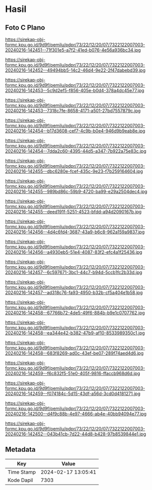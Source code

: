 # Hasil

## Foto C Plano

https://sirekap-obj-formc.kpu.go.id/9d9f/pemilu/pdpr/73/22/12/20/07/7322122007003-20240216-142451--71f301e5-a7f2-41ed-b076-4e56a936bc34.jpg

https://sirekap-obj-formc.kpu.go.id/9d9f/pemilu/pdpr/73/22/12/20/07/7322122007003-20240216-142452--49494bb5-14c2-46d4-9e22-2f47dabebd39.jpg

https://sirekap-obj-formc.kpu.go.id/9d9f/pemilu/pdpr/73/22/12/20/07/7322122007003-20240216-142453--5c9d2ef5-f856-405e-b0d4-378a4dc45e77.jpg

https://sirekap-obj-formc.kpu.go.id/9d9f/pemilu/pdpr/73/22/12/20/07/7322122007003-20240216-142453--7318c7fe-8658-4171-a501-27bd7557879c.jpg

https://sirekap-obj-formc.kpu.go.id/9d9f/pemilu/pdpr/73/22/12/20/07/7322122007003-20240216-142454--b17d3608-cef7-4c9b-b0e4-946d9b9eab8e.jpg

https://sirekap-obj-formc.kpu.go.id/9d9f/pemilu/pdpr/73/22/12/20/07/7322122007003-20240216-142454--7dda2c60-4395-44d5-a347-7b922a75e83c.jpg

https://sirekap-obj-formc.kpu.go.id/9d9f/pemilu/pdpr/73/22/12/20/07/7322122007003-20240216-142455--dbc6280e-fcef-435c-9e23-f7b259164604.jpg

https://sirekap-obj-formc.kpu.go.id/9d9f/pemilu/pdpr/73/22/12/20/07/7322122007003-20240216-142455--989bd86c-59b9-4720-ba99-e29a2504dec4.jpg

https://sirekap-obj-formc.kpu.go.id/9d9f/pemilu/pdpr/73/22/12/20/07/7322122007003-20240216-142455--deed191f-5251-4523-bfdd-a94d2090167b.jpg

https://sirekap-obj-formc.kpu.go.id/9d9f/pemilu/pdpr/73/22/12/20/07/7322122007003-20240216-142456--4d4c6fd4-3687-43a9-b6c8-962a159a9837.jpg

https://sirekap-obj-formc.kpu.go.id/9d9f/pemilu/pdpr/73/22/12/20/07/7322122007003-20240216-142456--a4930eb5-51e4-4087-83f2-efc4a1f25436.jpg

https://sirekap-obj-formc.kpu.go.id/9d9f/pemilu/pdpr/73/22/12/20/07/7322122007003-20240216-142457--6c597671-3bc1-44c7-b94d-5ccb1fc2b33d.jpg

https://sirekap-obj-formc.kpu.go.id/9d9f/pemilu/pdpr/73/22/12/20/07/7322122007003-20240216-142457--ad318c76-fa93-4950-b32b-cf5a404e1b58.jpg

https://sirekap-obj-formc.kpu.go.id/9d9f/pemilu/pdpr/73/22/12/20/07/7322122007003-20240216-142458--67766b72-4de5-49f6-884b-b9e1c0707762.jpg

https://sirekap-obj-formc.kpu.go.id/9d9f/pemilu/pdpr/73/22/12/20/07/7322122007003-20240216-142458--ea344e42-b382-47b9-af10-8533989350c1.jpg

https://sirekap-obj-formc.kpu.go.id/9d9f/pemilu/pdpr/73/22/12/20/07/7322122007003-20240216-142458--683f8269-ad0c-43ef-be07-289f74aed4d6.jpg

https://sirekap-obj-formc.kpu.go.id/9d9f/pemilu/pdpr/73/22/12/20/07/7322122007003-20240216-142459--f6c832f5-51e0-405f-9816-ffaccb968d6d.jpg

https://sirekap-obj-formc.kpu.go.id/9d9f/pemilu/pdpr/73/22/12/20/07/7322122007003-20240216-142459--f074184c-5d15-43df-a56d-3cd0d4181271.jpg

https://sirekap-obj-formc.kpu.go.id/9d9f/pemilu/pdpr/73/22/12/20/07/7322122007003-20240216-142500--d4f9c88b-4e97-4666-ab4e-40bb94094e77.jpg

https://sirekap-obj-formc.kpu.go.id/9d9f/pemilu/pdpr/73/22/12/20/07/7322122007003-20240216-142452--043b41cb-7d22-44d8-b428-97b8539844e1.jpg


## Metadata

| Key        | Value               |
| ---------- | ------------------- |
| Time Stamp | 2024-02-17 13:05:41 |
| Kode Dapil | 7303                |



